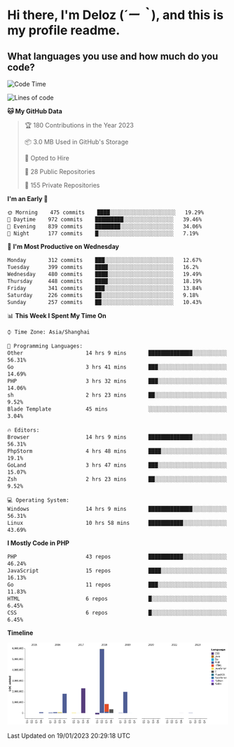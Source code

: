 # **Hi there, I'm Deloz (*´ー｀*), and this is my profile readme.**
<!--  [![Profile views](https://gpvc.arturio.dev/dank-del)](https://github.com/dank-del) -->
## **What languages you use and how much do you code?**

<!--START_SECTION:waka-->
![Code Time](http://img.shields.io/badge/Code%20Time-725%20hrs%2042%20mins-blue)

![Lines of code](https://img.shields.io/badge/From%20Hello%20World%20I%27ve%20Written-13%20Million%20lines%20of%20code-blue)

**🐱 My GitHub Data** 

> 🏆 180 Contributions in the Year 2023
 > 
> 📦 3.0 MB Used in GitHub's Storage 
 > 
> 💼 Opted to Hire
 > 
> 📜 28 Public Repositories 
 > 
> 🔑 155 Private Repositories  
 > 
**I'm an Early 🐤** 

```text
🌞 Morning    475 commits    ████░░░░░░░░░░░░░░░░░░░░░   19.29% 
🌆 Daytime    972 commits    █████████░░░░░░░░░░░░░░░░   39.46% 
🌃 Evening    839 commits    ████████░░░░░░░░░░░░░░░░░   34.06% 
🌙 Night      177 commits    █░░░░░░░░░░░░░░░░░░░░░░░░   7.19%

```
📅 **I'm Most Productive on Wednesday** 

```text
Monday       312 commits    ███░░░░░░░░░░░░░░░░░░░░░░   12.67% 
Tuesday      399 commits    ████░░░░░░░░░░░░░░░░░░░░░   16.2% 
Wednesday    480 commits    ████░░░░░░░░░░░░░░░░░░░░░   19.49% 
Thursday     448 commits    ████░░░░░░░░░░░░░░░░░░░░░   18.19% 
Friday       341 commits    ███░░░░░░░░░░░░░░░░░░░░░░   13.84% 
Saturday     226 commits    ██░░░░░░░░░░░░░░░░░░░░░░░   9.18% 
Sunday       257 commits    ██░░░░░░░░░░░░░░░░░░░░░░░   10.43%

```


📊 **This Week I Spent My Time On** 

```text
⌚︎ Time Zone: Asia/Shanghai

💬 Programming Languages: 
Other                    14 hrs 9 mins       ██████████████░░░░░░░░░░░   56.31% 
Go                       3 hrs 41 mins       ███░░░░░░░░░░░░░░░░░░░░░░   14.69% 
PHP                      3 hrs 32 mins       ███░░░░░░░░░░░░░░░░░░░░░░   14.06% 
sh                       2 hrs 23 mins       ██░░░░░░░░░░░░░░░░░░░░░░░   9.52% 
Blade Template           45 mins             ░░░░░░░░░░░░░░░░░░░░░░░░░   3.04%

🔥 Editors: 
Browser                  14 hrs 9 mins       ██████████████░░░░░░░░░░░   56.31% 
PhpStorm                 4 hrs 48 mins       ████░░░░░░░░░░░░░░░░░░░░░   19.1% 
GoLand                   3 hrs 47 mins       ███░░░░░░░░░░░░░░░░░░░░░░   15.07% 
Zsh                      2 hrs 23 mins       ██░░░░░░░░░░░░░░░░░░░░░░░   9.52%

💻 Operating System: 
Windows                  14 hrs 9 mins       ██████████████░░░░░░░░░░░   56.31% 
Linux                    10 hrs 58 mins      ███████████░░░░░░░░░░░░░░   43.69%

```

**I Mostly Code in PHP** 

```text
PHP                      43 repos            ███████████░░░░░░░░░░░░░░   46.24% 
JavaScript               15 repos            ████░░░░░░░░░░░░░░░░░░░░░   16.13% 
Go                       11 repos            ███░░░░░░░░░░░░░░░░░░░░░░   11.83% 
HTML                     6 repos             █░░░░░░░░░░░░░░░░░░░░░░░░   6.45% 
CSS                      6 repos             █░░░░░░░░░░░░░░░░░░░░░░░░   6.45%

```


**Timeline**

![Chart not found](https://raw.githubusercontent.com/deloz/deloz/main/charts/bar_graph.png) 


 Last Updated on 19/01/2023 20:29:18 UTC
<!--END_SECTION:waka-->

